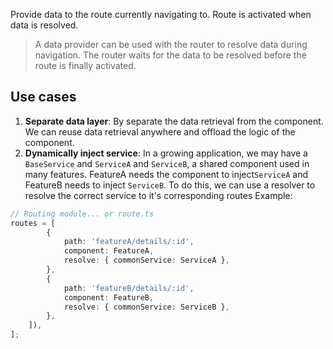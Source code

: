 Provide data to the route currently navigating to. Route is activated when data is resolved.
> A data provider can be used with the router to resolve data during navigation. The router waits for the data to be resolved before the route is finally activated.

## Use cases
1. **Separate data layer**: By separate the data retrieval from the component. We can reuse data retrieval anywhere and offload the logic of the component.
2. **Dynamically inject service**: In a growing application, we may have a `BaseService` and `ServiceA` and `ServiceB`, a shared component used in many features. FeatureA needs the component to inject`ServiceA` and FeatureB needs to inject `ServiceB`. To do this, we can use a resolver to resolve the correct service to it's corresponding routes
	Example:
```typescript
// Routing module... or route.ts
routes = [
		{
			path: 'featureA/details/:id', 
			component: FeatureA, 
			resolve: { commonService: ServiceA },
		},
		{
			path: 'featureB/details/:id', 
			component: FeatureB, 
			resolve: { commonService: ServiceB },
		},
	]),
];
```